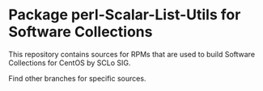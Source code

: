 # Package perl-Scalar-List-Utils for Software Collections

This repository contains sources for RPMs that are used
to build Software Collections for CentOS by SCLo SIG.

Find other branches for specific sources.
